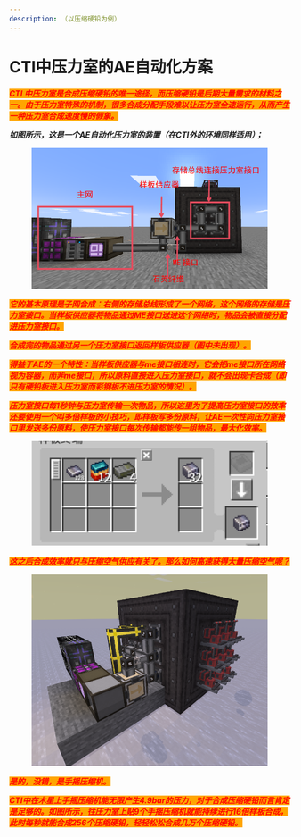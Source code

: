 ```yaml
---
description: （以压缩硬铅为例）
---
```


# CTI中压力室的AE自动化方案

_<mark style="color:red;background-color:orange;">**CTI 中压力室是合成压缩硬铅的唯一途径，而压缩硬铅是后期大量需求的材料之一。由于压力室特殊的机制，很多合成分配手段难以让压力室全速运行，从而产生一种压力室合成速度慢的假象。**</mark>_

_**如图所示，这是一个AE自动化压力室的装置（在CTI外的环境同样适用）；**_

<figure><img src="../.gitbook/assets/屏幕截图 2025-03-03 221216.png" alt=""><figcaption></figcaption></figure>

_<mark style="color:red;background-color:orange;">**它的基本原理是子网合成：右侧的存储总线形成了一个网络，这个网络的存储是压力室接口。当样板供应器将物品通过ME接口送进这个网络时，物品会被直接分配进压力室接口。**</mark>_

_<mark style="color:red;background-color:orange;">**合成完的物品通过另一个压力室接口返回样板供应器（图中未出现）。**</mark>_

_<mark style="color:red;background-color:orange;">**得益于AE的一个特性：当样板供应器与me接口相连时，它会把me接口所在网络视为容器，而非me接口，所以原料直接进入压力室接口，就不会出现卡合成（即只有硬铅板进入压力室而彩钢板不进压力室的情况）。**</mark>_

_<mark style="color:red;background-color:orange;">**压力室接口每1秒钟与压力室传输一次物品，所以这里为了提高压力室接口的效率还要使用一个叫多倍样板的小技巧，即样板写多份原料，让AE一次性向压力室接口里发送多份原料，使压力室接口每次传输都能传一组物品，最大化效率。**</mark>_

<figure><img src="../.gitbook/assets/屏幕截图 2025-03-03 221339.png" alt=""><figcaption></figcaption></figure>

_<mark style="color:red;background-color:orange;">**这之后合成效率就只与压缩空气供应有关了。那么如何高速获得大量压缩空气呢？**</mark>_

<figure><img src="../.gitbook/assets/屏幕截图 2025-03-03 221430.png" alt=""><figcaption></figcaption></figure>

_<mark style="color:red;background-color:orange;">**是的，没错，是手摇压缩机。**</mark>_

_<mark style="color:red;background-color:orange;">**CTI中在木星上手摇压缩机能无限产生4.9bar的压力，对于合成压缩硬铅而言肯定是足够的。如图所示，往压力室上贴9个手摇压缩机就能持续进行16倍样板合成，此时每秒就能合成256个压缩硬铅，轻轻松松合成几万个压缩硬铅。**</mark>_
